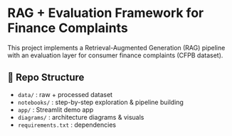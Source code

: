 # RAG + Evaluation Framework for Finance Complaints
This project implements a Retrieval-Augmented Generation (RAG) pipeline with an evaluation layer for consumer finance complaints (CFPB dataset).

## 📂 Repo Structure
- `data/` : raw + processed dataset
- `notebooks/` : step-by-step exploration & pipeline building
- `app/` : Streamlit demo app
- `diagrams/` : architecture diagrams & visuals
- `requirements.txt` : dependencies
